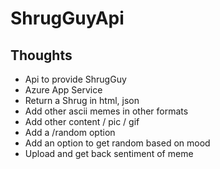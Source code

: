 # ShrugGuyApi #

## Thoughts ##
* Api to provide ShrugGuy
* Azure App Service
* Return a Shrug in html, json
* Add other ascii memes in other formats
* Add other content / pic / gif
* Add a /random option
* Add an option to get random based on mood
* Upload and get back sentiment of meme